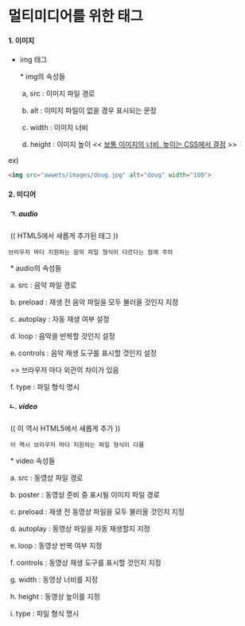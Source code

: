 # 멀티미디어를 위한 태그



#### 1. 이미지

- img 태그

  \* img의 속성들

  ​	a, src  : 이미지 파일 경로		

  ​	b. alt : 이미지 파일이 없을 경우 표시되는 문장

  ​	c. width : 이미지 너비

  ​	d. height : 이미지 높이     \<\< <u>보통 이미지의 너비, 높이는 CSS에서 결정</u> >\>



ex)

```html
<img src="awwets/images/doug.jpg" alt="doug" width="100">
```



#### 2. 미디어

##### 	ㄱ. audio

​		(( HTML5에서 새롭게 추가된 태그 ))

​		`브라우저 마다 지원하는 음악 파일 형식이 다르다는 점에 주의`

​		\* audio의 속성들

​			a. src : 음악 파일 경로

​			b. preload : 재생 전 음악 파일을 모두 불러올 것인지 지정

​			c. autoplay : 자동 재생 여부 설정

​			d. loop : 음악을 반복할 것인지 설정

​			e. controls : 음악 재생 도구를 표시할 것인지 설정

​									=> 브라우저 마다 외관의 차이가 있음

​			f. type : 파일 형식 명시



##### 	ㄴ. video

​		(( 이 역시 HTML5에서 새롭게 추가 ))

​		`이 역시 브라우저 마다 지원하는 파일 형식이 다름`

​		\* video 속성들

​			a. src : 동영상 파일 경로

​			b. poster : 동영상 준비 중 표시될 이미지 파일 경로

​			c. preload : 재생 전 동영상 파일을 모두 불러올 것인지 지정

​			d. autoplay : 동영상 파일을 자동 재생할지 지정

​			e. loop : 동영상 반복 여부 지정

​			f. controls : 동영상 재생 도구를 표시할 것인지 지정

​			g. width : 동영상 너비를 지정

​			h. height : 동영상 높이를 지정

​			i. type : 파일 형식 명시